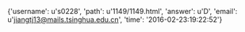 {'username': u's0228', 'path': u'1149/1149.html', 'answer': u'D', 'email': u'jiangtj13@mails.tsinghua.edu.cn', 'time': '2016-02-23:19:22:52'}
